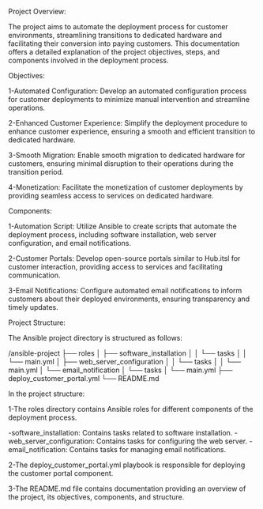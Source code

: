 Project Overview:

The project aims to automate the deployment process for customer environments, streamlining transitions to dedicated hardware and facilitating their conversion into paying customers. This documentation offers a detailed explanation of the project objectives, steps, and components involved in the deployment process.

Objectives:

1-Automated Configuration: Develop an automated configuration process for customer deployments to minimize manual intervention and streamline operations.

2-Enhanced Customer Experience: Simplify the deployment procedure to enhance customer experience, ensuring a smooth and efficient transition to dedicated hardware.

3-Smooth Migration: Enable smooth migration to dedicated hardware for customers, ensuring minimal disruption to their operations during the transition period.

4-Monetization: Facilitate the monetization of customer deployments by providing seamless access to services on dedicated hardware.

Components:

1-Automation Script: Utilize Ansible to create scripts that automate the deployment process, including software installation, web server configuration, and email notifications.

2-Customer Portals: Develop open-source portals similar to Hub.itsl for customer interaction, providing access to services and facilitating communication.

3-Email Notifications: Configure automated email notifications to inform customers about their deployed environments, ensuring transparency and timely updates.

Project Structure:

The Ansible project directory is structured as follows:



/ansible-project
    ├── roles
    │   ├── software_installation
    │   │   └── tasks
    │   │       └── main.yml
    │   ├── web_server_configuration
    │   │   └── tasks
    │   │       └── main.yml
    │   └── email_notification
    │       └── tasks
    │           └── main.yml
    ├── deploy_customer_portal.yml
    └── README.md


In the project structure:

1-The roles directory contains Ansible roles for different components of the deployment process.

-software_installation: Contains tasks related to software installation.
-web_server_configuration: Contains tasks for configuring the web server.
-email_notification: Contains tasks for managing email notifications.

2-The deploy_customer_portal.yml playbook is responsible for deploying the customer portal component.

3-The README.md file contains documentation providing an overview of the project, its objectives, components, and structure.








